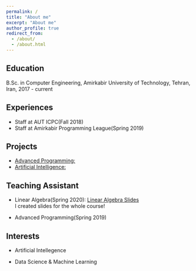 ```yaml
---
permalink: /
title: "About me"
excerpt: "About me"
author_profile: true
redirect_from: 
  - /about/
  - /about.html
---
```



Education
------
B.Sc. in Computer Engineering, Amirkabir University of Technology, Tehran, Iran, 2017 - current


Experiences
------
* Staff at AUT ICPC(Fall 2018) <br>
* Staff at Amirkabir Programming League(Spring 2019)


Projects
------
* [Advanced Programming: ](https://github.com/MatinTavakoli/Advanced-Programming) <br>
* [Artificial Intelligence: ](https://github.com/MatinTavakoli/Artificial-Intelligence)


Teaching Assistant
------

* Linear Algebra(Spring 2020): [Linear Algebra Slides](https://github.com/MatinTavakoli/Linear-Algebra)
<br>I created slides for the whole course!

* Advanced Programming(Spring 2019) <br>


Interests
------
* Artificial Intellegence <br>

* Data Science & Machine Learning

